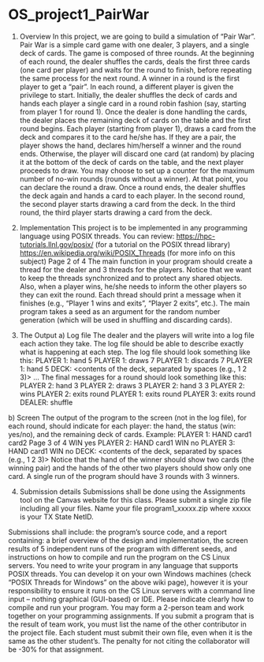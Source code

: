 # OS_project1_PairWar

1. Overview 
In this project, we are going to build a simulation of “Pair War”. Pair War is a simple card 
game with one dealer, 3 players, and a single deck of cards. 
The game is composed of three rounds. At the beginning of each round, the dealer shuffles 
the cards, deals the first three cards (one card per player) and waits for the round to finish, 
before repeating the same process for the next round. 
A winner in a round is the first player to get a “pair”. 
In each round, a different player is given the privilege to start. Initially, the dealer shuffles the 
deck of cards and hands each player a single card in a round robin fashion (say, starting from 
player 1 for round 1). Once the dealer is done handling the cards, the dealer places the
remaining deck of cards on the table and the first round begins. Each player (starting from 
player 1), draws a card from the deck and compares it to the card he/she has. If they are a 
pair, the player shows the hand, declares him/herself a winner and the round ends. 
Otherwise, the player will discard one card (at random) by placing it at the bottom of the deck 
of cards on the table, and the next player proceeds to draw. You may choose to set up a 
counter for the maximum number of no-win rounds (rounds without a winner). At that point, 
you can declare the round a draw.
Once a round ends, the dealer shuffles the deck again and hands a card to each player. In 
the second round, the second player starts drawing a card from the deck. In the third round, 
the third player starts drawing a card from the deck. 

2. Implementation 
This project is to be implemented in any programming language using POSIX threads. 
You can review: 
https://hpc-tutorials.llnl.gov/posix/ (for a tutorial on the POSIX thread library)
https://en.wikipedia.org/wiki/POSIX_Threads (for more info on this subject)
Page 2 of 4
The main function in your program should create a thread for the dealer and 3 threads for the 
players. Notice that we want to keep the threads synchronized and to protect any shared 
objects. 
Also, when a player wins, he/she needs to inform the other players so they can exit the round. 
Each thread should print a message when it finishes (e.g., “Player 1 wins and exits”, “Player 2 
exits”, etc.).
The main program takes a seed as an argument for the random number generation (which 
will be used in shuffling and discarding cards).

3. The Output
a) Log file
The dealer and the players will write into a log file each action they take. The log file should 
be able to describe exactly what is happening at each step. 
The log file should look something like this: 
PLAYER 1: hand 5
PLAYER 1: draws 7 
PLAYER 1: discards 7 
PLAYER 1: hand 5 
DECK: <contents of the deck, separated by spaces (e.g., 1 2 3)>
…
The final messages for a round should look something like this: 
PLAYER 2: hand 3 
PLAYER 2: draws 3 
PLAYER 2: hand 3 3 
PLAYER 2: wins 
PLAYER 2: exits round 
PLAYER 1: exits round 
PLAYER 3: exits round 
DEALER: shuffle

b) Screen
The output of the program to the screen (not in the log file), for each round, should indicate for 
each player: the hand, the status (win: yes/no), and the remaining deck of cards. Example:
PLAYER 1:
HAND card1 card2 
Page 3 of 4
WIN yes
PLAYER 2:
HAND card1
WIN no
PLAYER 3:
HAND card1
WIN no
DECK: <contents of the deck, separated by spaces (e.g., 1 2 3)>
Notice that the hand of the winner should show two cards (the winning pair) and the hands of 
the other two players should show only one card. A single run of the program should have 3 
rounds with 3 winners. 

4. Submission details 
Submissions shall be done using the Assignments tool on the Canvas website for this class. 
Please submit a single zip file including all your files. 
Name your file program1_xxxxx.zip where xxxxx is your TX State NetID. 

Submissions shall include:
the program’s source code, and a report containing:
a brief overview of the design and implementation, the screen results of 5 independent runs of the program with different seeds, 
and instructions on how to compile and run the program on the CS Linux servers. 
You need to write your program in any language that supports POSIX threads. 
You can develop it on your own Windows machines (check “POSIX Threads for Windows” on 
the above wiki page), however it is your responsibility to ensure it runs on the CS Linux
servers with a command line input – nothing graphical (GUI-based) or IDE. Please indicate
clearly how to compile and run your program. 
You may form a 2-person team and work together on your programming assignments. If you 
submit a program that is the result of team work, you must list the name of the other
contributor in the project file. Each student must submit their own file, even when it is the 
same as the other student’s. The penalty for not citing the collaborator will be -30% for that 
assignment.
